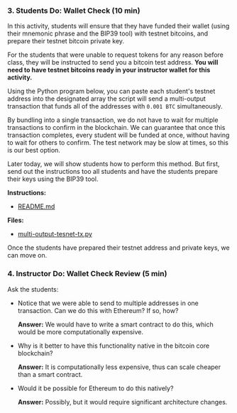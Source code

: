 ### 3. Students Do: Wallet Check (10 min)

In this activity, students will ensure that they have funded their wallet (using their mnemonic phrase and the BIP39 tool)
with testnet bitcoins, and prepare their testnet bitcoin private key.

For the students that were unable to request tokens for any reason before class, they will be instructed to send you a bitcoin test address.
**You will need to have testnet bitcoins ready in your instructor wallet for this activity.**

Using the Python program below, you can paste each student's testnet address into the designated array
the script will send a multi-output transaction that funds all of the addresses with `0.001 BTC` simultaneously.

By bundling into a single transaction, we do not have to wait for multiple transactions to confirm in the blockchain.
We can guarantee that once this transaction completes, every student will be funded at once, without having to wait for others to confirm.
The test network may be slow at times, so this is our best option.

Later today, we will show students how to perform this method.
But first, send out the instructions too all students and have the students prepare their keys using the BIP39 tool.

**Instructions:**

* [README.md](Activities/03-Stu_Wallet_Check/README.md)

**Files:**

* [multi-output-tesnet-tx.py](Activities/03-Stu_Wallet_Check/Solved/multi-output-testnet-tx.py)

Once the students have prepared their testnet address and private keys, we can move on.

### 4. Instructor Do: Wallet Check Review (5 min)

Ask the students:

* Notice that we were able to send to multiple addresses in one transaction. Can we do this with Ethereum? If so, how?

  **Answer:** We would have to write a smart contract to do this, which would be more computationally expensive.

* Why is it better to have this functionality native in the bitcoin core blockchain?

  **Answer:** It is computationally less expensive, thus can scale cheaper than a smart contract.

* Would it be possible for Ethereum to do this natively?

  **Answer:** Possibly, but it would require significant architecture changes.
